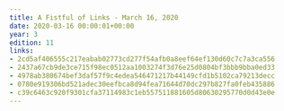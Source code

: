 ```yaml
---
title: A Fistful of Links - March 16, 2020
date: 2020-03-16 00:00:01+00:00
year: 3
edition: 11
links:
- 2cd5af406555c217eabab02773cd277f54afb0a8eef64ef130d60c7c7a3ca556
- 2437a67cb9de3ce715f98ec0512aa1003274f3d76e25d0804bf3bbb9bba0ed33
- 4978ab380674bef3daf57f9c4edea546471217b44149cfd1b5102ca79213decc
- 0780e919306bd521adec30eefbca8d94fea71644d70dc297b827fa0feb435886
- c39c6463c920f9301cfa37114983c1eb557511881605d80630295770d0d43e0e
---
```

